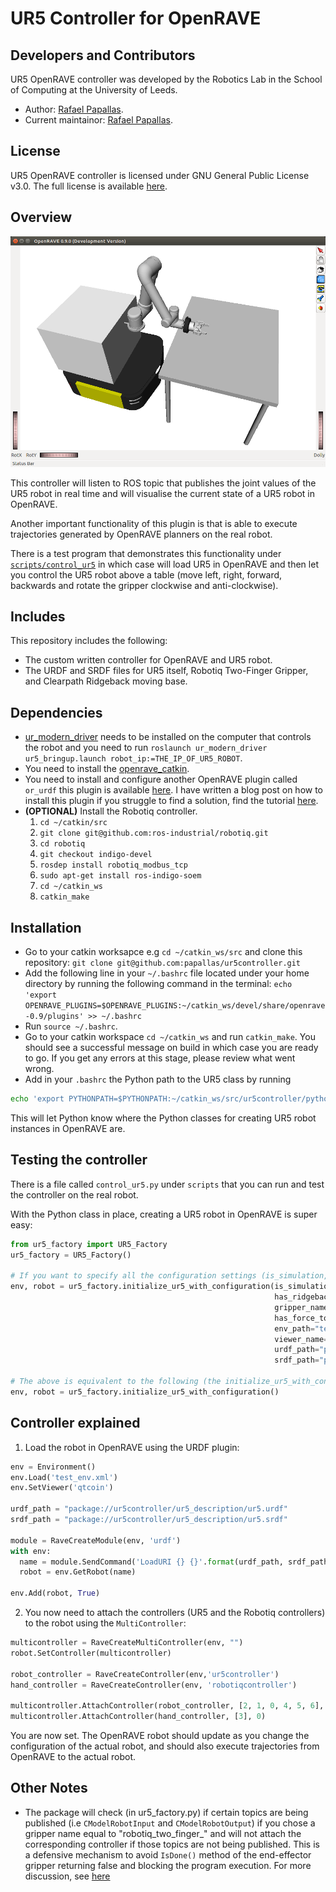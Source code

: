 # UR5 Controller for OpenRAVE

## Developers and Contributors
UR5 OpenRAVE controller was developed by the Robotics Lab in the School of Computing at the University of Leeds. 
- Author: [Rafael Papallas](https://github.com/papallas).
- Current maintainor: [Rafael Papallas](https://github.com/papallas).

## License
UR5 OpenRAVE controller is licensed under GNU General Public License v3.0. The full license is available [here](https://github.com/roboticsleeds/ur5controller/blob/master/LICENSE). 

## Overview

![Plugin Demo](repo_assets/ur5_example.png "Plugin Demo")

This controller will listen to ROS topic that publishes the joint values of the 
UR5 robot in real time and will visualise the current state of a UR5 robot in OpenRAVE.

Another important functionality of this plugin is that is able to execute trajectories 
generated by OpenRAVE planners on the real robot.

There is a test program that demonstrates this functionality under 
[`scripts/control_ur5`](scripts/control_ur5.py) in which case will load UR5 in 
OpenRAVE and then let you control the UR5 robot above a table (move left, right, 
forward, backwards and rotate the gripper clockwise and anti-clockwise).

## Includes
This repository includes the following:
- The custom written controller for OpenRAVE and UR5 robot.
- The URDF and SRDF files for UR5 itself, Robotiq Two-Finger Gripper, and 
Clearpath Ridgeback moving base.

## Dependencies
- [ur_modern_driver](https://github.com/ThomasTimm/ur_modern_driver) needs to be installed on the computer that controls the robot and you need to run `roslaunch ur_modern_driver ur5_bringup.launch robot_ip:=THE_IP_OF_UR5_ROBOT`.
- You need to install the [openrave_catkin](https://github.com/personalrobotics/openrave_catkin).
- You need to install and configure another OpenRAVE plugin called `or_urdf` this plugin is available [here](https://github.com/personalrobotics/or_urdf). I have written a blog post on 
how to install this plugin if you struggle to find a solution, find the tutorial [here](http://computingstories.com/robotics%20stories/installing-or_urdf-openrave-plugin.html).
- **(OPTIONAL)** Install the Robotiq controller.
  1. `cd ~/catkin/src`
  2. `git clone git@github.com:ros-industrial/robotiq.git`
  3. `cd robotiq`
  4. `git checkout indigo-devel`
  5. `rosdep install robotiq_modbus_tcp`
  6. `sudo apt-get install ros-indigo-soem`
  7. `cd ~/catkin_ws`
  8. `catkin_make`

## Installation
- Go to your catkin worksapce e.g `cd ~/catkin_ws/src` and clone this repository: `git clone git@github.com:papallas/ur5controller.git`
- Add the following line in your `~/.bashrc` file located under your home 
directory by running the following command in the terminal: `echo 
'export OPENRAVE_PLUGINS=$OPENRAVE_PLUGINS:~/catkin_ws/devel/share/openrave-0.9/plugins' >> ~/.bashrc`
- Run `source ~/.bashrc`.
- Go to your catkin workspace `cd ~/catkin_ws` and run `catkin_make`. You should 
see a successful message on build in which case you are ready to go. If you get 
any errors at this stage, please review what went wrong.
- Add in your `.bashrc` the Python path to the UR5 class by running 
```bash
echo 'export PYTHONPATH=$PYTHONPATH:~/catkin_ws/src/ur5controller/pythonsrc/ur5_robot' >> ~/.bashrc`
```
This will let Python know where the Python classes for 
creating UR5 robot instances in OpenRAVE are.

## Testing the controller
There is a file called `control_ur5.py` under `scripts` that you can run and 
test the controller on the real robot.

With the Python class in place, creating a UR5 robot in OpenRAVE is super easy:

```python
from ur5_factory import UR5_Factory
ur5_factory = UR5_Factory()

# If you want to specify all the configuration settings (is_simulation, has_ridgeback etc)
env, robot = ur5_factory.initialize_ur5_with_configuration(is_simulation=True,
                                                           has_ridgeback=True,
                                                           gripper_name="robotiq_two_finger",
                                                           has_force_torque_sensor=True,
                                                           env_path="test_env.xml",
                                                           viewer_name="qtcoin",
                                                           urdf_path="package://ur5controller/ur5_description/urdf/",
                                                           srdf_path="package://ur5controller/ur5_description/srdf/")

# The above is equivalent to the following (the initialize_ur5_with_configuration has set to defaults the values used above):
env, robot = ur5_factory.initialize_ur5_with_configuration()
```

## Controller explained
1. Load the robot in OpenRAVE using the URDF plugin:
```python
env = Environment()
env.Load('test_env.xml')
env.SetViewer('qtcoin')

urdf_path = "package://ur5controller/ur5_description/ur5.urdf"
srdf_path = "package://ur5controller/ur5_description/ur5.srdf"

module = RaveCreateModule(env, 'urdf')
with env:
  name = module.SendCommand('LoadURI {} {}'.format(urdf_path, srdf_path))
  robot = env.GetRobot(name)

env.Add(robot, True)
```
2. You now need to attach the controllers (UR5 and the Robotiq controllers) to
the robot using the `MultiController`:
```python
multicontroller = RaveCreateMultiController(env, "")
robot.SetController(multicontroller)

robot_controller = RaveCreateController(env,'ur5controller')
hand_controller = RaveCreateController(env, 'robotiqcontroller')

multicontroller.AttachController(robot_controller, [2, 1, 0, 4, 5, 6], 0)
multicontroller.AttachController(hand_controller, [3], 0)
```

You are now set. The OpenRAVE robot should update as you change the configuration
of the actual robot, and should also execute trajectories from OpenRAVE to 
the actual robot.

## Other Notes
- The package will check (in ur5_factory.py) if certain topics are being published
(i.e `CModelRobotInput` and `CModelRobotOutput`) if you chose a gripper name 
equal to "robotiq_two_finger_" and will not attach the corresponding controller
if those topics are not being published. This is a defensive mechanism to avoid
`IsDone()` method of the end-effector gripper returning false and blocking the
program execution. For more discussion, see [here](https://stackoverflow.com/questions/49552755/openrave-controllerbase-is-blocking-at-the-isdone-method-and-never-returns/49552756#49552756)
